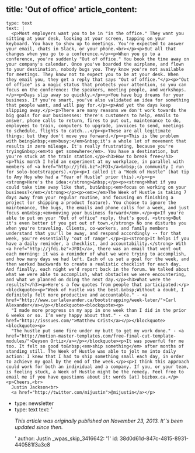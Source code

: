 title: 'Out of office'
article_content:
  -
    type: text
    text: |
      <p>Most employers want you to be in "in the office." They want you sitting at your desk, looking at your screen, tapping on your keyboard. You have to show up to meetings. You're expected to answer your email, chats in Slack, or your phone.<br></p><p>But all that changes when you go to a conference.</p><p>When you go to a conference, you're suddenly "Out of office." You book the time away on your company's calendar. Once you've boarded the airplane, and flown to your destination, nobody bugs you. They know you're not available for meetings. They know not to expect you to be at your desk. When they email you, they get a reply that says "Out of office."</p><p>"Out of office" is a magic status that protects your attention, so you can focus on the conference: the speakers, meeting people, and workshops.</p><p>Days slip away so quickly.</p><p>You have big dreams for your business. If you're smart, you've also validated an idea for something that people want, and will pay for.</p><p>And yet the days keep slipping away.</p><p>There are many reasons we don't work towards the big goals for our businesses: there's customers to help, emails to answer, phone calls to return, fires to put out, maintenance to do, employees to train, computers to upgrade, invoices to send, meetings to schedule, flights to catch...</p><p>These are all legitimate things; but they don't move you forward.</p><p>This is the problem with being&nbsp;<em>busy:</em>&nbsp;it's a whole lot of movement that results in zero mileage. It's really frustrating, because you're trying&nbsp;<em>to get somewhere</em>. You have a destination, but you're stuck at the train station.</p><h3>How to break free</h3><p>This month I held an experiment at my workplace, in parallel with members of <a href="http://jfdi.bz">JFDI</a>&nbsp;(a community I run for solo-bootstrappers).</p><p>I called it a "Week of Hustle" (hat tip to Amy Hoy who had a "Year of Hustle" prior this).</p><p><strong>Here's the idea:</strong>&nbsp;</p><p><strong>What if you could take time away like that, but&nbsp;<em>focus on working on your business?</em></strong></p><p><em></em>The Week of Hustle is taking 7 days away from your regular routine, and focusing on finishing a project (or shipping a product feature). You choose to ignore the maintenance, the bugs, the emails and phone calls for a week, and just focus on&nbsp;<em>moving your business forward</em>.</p><p>If you're able to put on your "Out of office" reply, that's good. <strong>But it's even better if you get out of town.</strong> No one disturbs you when you're traveling. Clients, co-workers, and family members understand that you'll be away, and respond accordingly -- for that week, you're essentially "out of range".</p><p><strong>It helps if you have a daily reminder, a checklist, and accountability.</strong> With <a href="http://jfdi.bz">JFDI</a>, there was an email that went out each morning: it was a reminder of what we were trying to accomplish, and how many days we had left. Each of us set a goal for the week, and then worked backwards to create a realistic checklist for each day. And finally, each night we'd report back in the forum. We talked about what we were able to accomplish, what obstacles we were encountering, and what we planned on doing the next day.</p><h3>What were the results?</h3><p>Here's a few quotes from people that participated:</p><blockquote><p>"Week of Hustle was the best.&nbsp;Without a doubt, I definitely felt more productive and accountable." - <a href="http://www.carlalexander.ca/bootstrapping/week-later/">Carl Alexander</a></p></blockquote><blockquote><p>
      "I made more progress on my app in one week than I did in the prior 6 weeks or so. I’m very happy about that." - <a href="http://isssues.com/">Matthew Crist</a></p></blockquote><blockquote><p>
      "The hustle put some fire under my butt to get my work done." - <a href="http://motion-master-templates.com/free-final-cut-template-modules/">Deyson Ortiz</a></p></blockquote><p>It was powerful for me too. It felt so good to&nbsp;<em>ship something</em> after months of standing still. The Week of Hustle was able to jolt me into daily action: I knew that I had to ship something small each day, in order to achieve my goal by the end of the week.</p><p>I think this approach could work for both an individual and a company. If you, or your team, is feeling stuck, a Week of Hustle might be the remedy. Feel free to email me if you have questions about it: words [at] bizbox.ca.</p><p>Cheers,<br>
      Justin Jackson<br>
      <a href="http://twitter.com/mijustin">@mijustin</a></p>
  -
    type: newsletter
  -
    type: text
    text: '<p><i>This article was originally published on November 23, 2013. It''s been updated since then.</i></p>'
author: Justin
_wpas_skip_3416642: '1'
id: 38d0d61d-847c-4815-8931-440581f3a3c8
